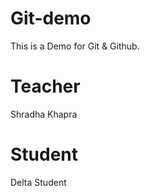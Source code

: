 # Git-demo
This is a Demo for Git &amp; Github.

# Teacher
Shradha Khapra

# Student
Delta Student


